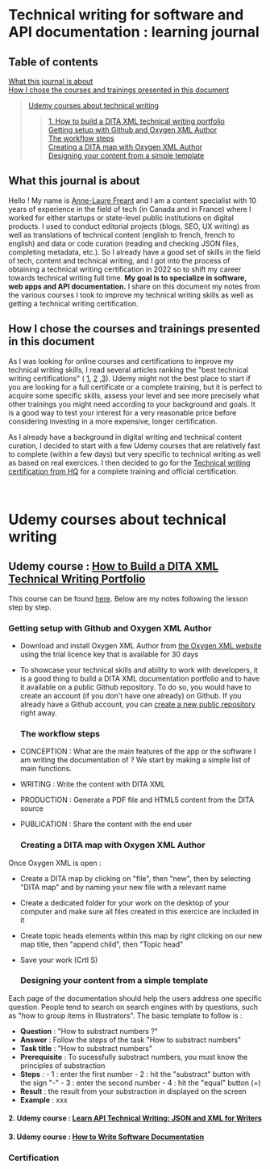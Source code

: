 # Technical writing for software and API documentation : learning journal

   ## Table of contents

[What this journal is about](#What-this-journal-is-about)</br>
[How I chose the courses and trainings presented in this document](How-I-chose-the-courses-presented-in-this-document)</br>
> [Udemy courses about technical writing](#Udemy-courses-about-technical-writing)</br>
>> [1. How to build a DITA XML technical writing portfolio](#How-to-build-a-DITA-XML-technical-writing-portfolio)</br>
         [Getting setup with Github and Oxygen XML Author](#Getting-setup-with-Github-and-Oxygen-XML-Author)</br>
         [The workflow steps](#The-workflow-steps)</br>
         [Creating a DITA map with Oxygen XML Author](#Creating-a-DITA-map-with-Oxygen-XML-Author)</br>
         [Designing your content from a simple template](#Designing-your-content-from-a-simple-template)</br>

 ## What this journal is about

Hello ! My name is [Anne-Laure Freant](https://www.linkedin.com/in/annelaurefreant/) and I am a content specialist with 10 years of experience in the field of tech 
(in Canada and in France) where I worked for either startups or state-level public institutions on digital products. I used to conduct editorial projects (blogs, SEO, UX writing) as well as translations of technical content (english to french, french to english) and data or code curation (reading and checking JSON files, completing metadata, etc.). So I already have a good set of skills in the field of tech, content and technical writing, and I got into the process of obtaining a technical writing certification in 2022 so to shift my career towards technical writing full time. 
**My goal is to specialize in software, web apps and API documentation.** I share on this document my notes from the various courses I took to improve my technical writing skills as well as getting a technical writing certification. 

## How I chose the courses and trainings presented in this document

As I was looking for online courses and certifications to improve my technical writing skills, I read several articles ranking the "best technical writing certifications" ( [1](https://www.squibler.io/blog/technical-writing-certification/), [2](https://productmanagerhq.com/technical-writing-certification/) ,[3](https://www.thecareerproject.org/blog/best-technical-writing-courses/)). Udemy might not the best place to start if you are looking for a full certificate or a complete training, but it is perfect to acquire some specific skills, assess your level and see more precisely what other trainings you might need according to your background and goals. It is a good way to test your interest for a very reasonable price before considering investing in a more expensive, longer certification.

As I already have a background in digital writing and technical content curation, I decided to start with a few Udemy courses that are relatively fast to complete (within a few days) but very specific to technical writing as well as based on real exercices. I then decided to go for the [Technical writing certification from HQ](https://technicalwriterhq.com/technical-writing-certification/) for a complete training and official certification.

</br>

# Udemy courses about technical writing

## Udemy course : [How to Build a DITA XML Technical Writing Portfolio](https://www.udemy.com/course/how-to-build-a-dita-xml-technical-writing-portfolio)

This course can be found [here](https://www.udemy.com/course/how-to-build-a-dita-xml-technical-writing-portfolio).
Below are my notes following the lesson step by step.

   ### Getting setup with Github and Oxygen XML Author

- Download and install Oxygen XML Author from [the Oxygen XML website](https://www.oxygenxml.com/xml_author/download_oxygenxml_author.html) using the trial licence key that is available for 30 days
- To showcase your technical skills and ability to work with developers, it is a good thing to build a DITA XML documentation portfolio and to have it available on a public Github repository. To do so,  you would have to create an account (if you don't have one already) on Github. If you already have a Github account, you can  [create a new public repository](https://docs.github.com/en/repositories/creating-and-managing-repositories/creating-a-new-repository) right away.

  ### The workflow steps

- CONCEPTION : What are the main features of the app or the software I am writing the documentation of ? We start by making a simple list of main functions.
- WRITING : Write the content with DITA XML
- PRODUCTION : Generate a PDF file and HTML5 content from the DITA source
- PUBLICATION : Share the content with the end user

  ### Creating a DITA map with Oxygen XML Author

Once Oxygen XML is open :
- Create a DITA map by clicking on "file", then "new", then by selecting "DITA map" and by naming your new file with a relevant name
- Create a dedicated folder for your work on the desktop of your computer and make sure all files created in this exercice are included in it
- Create  topic heads elements within this map by right clicking on our new map title, then "append child", then "Topic head"
- Save your work (Crtl S)

  ### Designing your content from a simple template

Each page of the documentation should help the users address one specific question. People tend to search on search engines with by questions, such as "how to group items in Illustrators". The basic template to follow is :
- **Question** :  "How to substract numbers ?"
- **Answer** : Follow the steps of the task "How to substract numbers"
- **Task title** : "How to substract numbers"
- **Prerequisite** : To sucessfully substract numbers, you must know the principles of substraction
- **Steps** :
      - 1 : enter the first number
      - 2 : hit the "substract" button with the sign "-"
      - 3 : enter the second number 
      - 4 : hit the "equal" button (=)
- **Result** : the result from your substraction in displayed on the screen
- **Example** : xxx

#### 2. Udemy course : [Learn API Technical Writing: JSON and XML for Writers](https://www.udemy.com/course/api-documentation-1-json-and-xml/)

#### 3. Udemy course : [How to Write Software Documentation](https://www.udemy.com/course/start-your-career-as-user-assistance-develope)

### Certification
